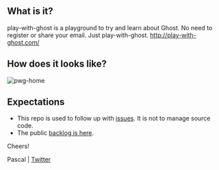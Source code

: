 ## What is it?

play-with-ghost is a playground to try and learn about Ghost. No need to register or share your email. Just play-with-ghost. http://play-with-ghost.com/

## How does it looks like?

![pwg-home](https://user-images.githubusercontent.com/6694151/29435070-878fbcb0-8373-11e7-8ef9-4d162f804dee.jpeg)

## Expectations

- This repo is used to follow up with [issues](https://github.com/pascalandy/play-with-ghost/issues). It is not to manage source code.
- The public [backlog is here](https://github.com/pascalandy/play-with-ghost/issues).

Cheers!

Pascal | [Twitter](https://twitter.com/askpascalandy)
